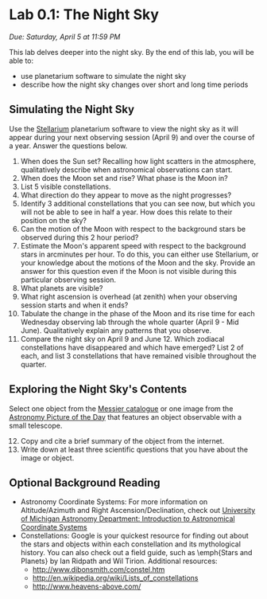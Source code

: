 # Lab 0.1: The Night Sky

*Due: Saturday, April 5 at 11:59 PM*

This lab delves deeper into the night sky. By the end of this lab, you will be able to:
 - use planetarium software to simulate the night sky
 - describe how the night sky changes over short and long time periods

## Simulating the Night Sky

Use the [Stellarium](http://www.stellarium.org/) planetarium software to view the night sky as it will appear during your next observing session (April 9) and over the course of a year. Answer the questions below.
  
1. When does the Sun set? Recalling how light scatters in the atmosphere, qualitatively describe when astronomical observations can start.
2. When does the Moon set and rise? What phase is the Moon in?
3. List 5 visible constellations.
4. What direction do they appear to move as the night progresses?
5. Identify 3 additional constellations that you can see now, but which you will not be able to see in half a year. How does this relate to their position on the sky? 
6. Can the motion of the Moon with respect to the background stars be observed during this 2 hour period? 
7. Estimate the Moon's apparent speed with respect to the background stars in arcminutes per hour. To do this, you can either use Stellarium, or your knowledge about the motions of the Moon and the sky. Provide an answer for this question even if the Moon is not visible during this particular observing session. 
8. What planets are visible?
9. What right ascension is overhead (at zenith) when your observing session starts and when it ends? 
10. Tabulate the change in the phase of the Moon and its rise time for each Wednesday observing lab through the whole quarter (April 9 - Mid June). Qualitatively explain any patterns that you observe.
11. Compare the night sky on April 9 and June 12. Which zodiacal constellations have disappeared and which have emerged? List 2 of each, and list 3 constellations that have remained visible throughout the quarter.


## Exploring the Night Sky's Contents

Select one object from the [Messier catalogue](http://en.wikipedia.org/wiki/List_of_Messier_objects) or one image from the [Astronomy Picture of the
Day](http://apod.nasa.gov) that features an object observable with a small telescope.

12. Copy and cite a brief summary of the object from the internet.
13. Write down at least three scientific questions that you have about the image or object.

## Optional Background Reading

 - Astronomy Coordinate Systems: For more information on Altitude/Azimuth and Right Ascension/Declination, check out [University of Michigan Astronomy Department: Introduction to Astronomical Coordinate Systems](https://web.archive.org/web/20190819025240/https://dept.astro.lsa.umich.edu/resources/ugactivities/Labs/coords/index.html)
 - Constellations: Google is your quickest resource for finding out about the stars and objects within each constellation and its mythological history. You can also check out a field guide, such as \emph{Stars and Planets} by Ian Ridpath and Wil Tirion. Additional resources:
    - http://www.dibonsmith.com/constel.htm
    - http://en.wikipedia.org/wiki/Lists_of_constellations
    - http://www.heavens-above.com/
